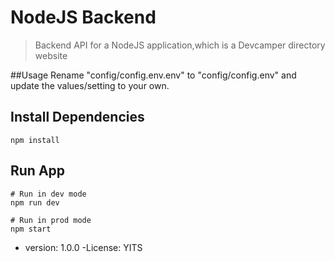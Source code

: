 # NodeJS Backend
>Backend API for a NodeJS application,which is a Devcamper directory website

##Usage
Rename "config/config.env.env" to "config/config.env" and update the values/setting to your own.

## Install Dependencies
```
npm install
```
## Run App
```
# Run in dev mode
npm run dev

# Run in prod mode
npm start
```
- version: 1.0.0
-License: YITS